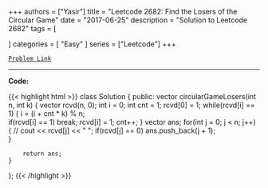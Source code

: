 
+++
authors = ["Yasir"]
title = "Leetcode 2682: Find the Losers of the Circular Game"
date = "2017-06-25"
description = "Solution to Leetcode 2682"
tags = [
    
]
categories = [
    "Easy"
]
series = ["Leetcode"]
+++



[`Problem Link`](https://leetcode.com/problems/find-the-losers-of-the-circular-game/description/)

---

**Code:**

{{< highlight html >}}
class Solution {
public:
    vector<int> circularGameLosers(int n, int k) {
        vector<int> rcvd(n, 0);
        int i = 0;
        int cnt = 1;
        rcvd[0] = 1;
        while(rcvd[i] == 1) {
            i = (i + cnt * k) % n;            
            if(rcvd[i] == 1) break;
            rcvd[i] = 1;
            cnt++;
        }
        vector<int> ans;
        for(int j = 0; j < n; j++) {
            // cout << rcvd[j] << " ";
            if(rcvd[j] == 0) ans.push_back(j + 1);            
        }

        return ans;
    }
};
{{< /highlight >}}

